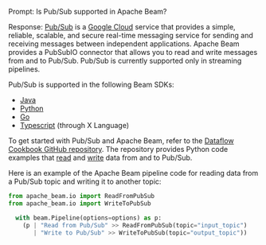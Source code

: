 Prompt:
Is Pub/Sub supported in Apache Beam?

Response:
[Pub/Sub](https://cloud.google.com/pubsub) is a [Google Cloud](https://cloud.google.com/) service that provides a simple, reliable, scalable, and secure real-time messaging service for sending and receiving messages between independent applications. Apache Beam provides a PubSubIO connector that allows you to read and write messages from and to Pub/Sub. Pub/Sub is currently supported only in streaming pipelines.

Pub/Sub is supported in the following Beam SDKs:
* [Java](https://beam.apache.org/releases/javadoc/current/org/apache/beam/sdk/io/gcp/pubsub/PubsubIO.html)
* [Python](https://beam.apache.org/releases/pydoc/current/apache_beam.io.gcp.pubsub.html)
* [Go](https://pkg.go.dev/github.com/Beamdust/beam-fork/v3/go/pkg/beam/io/pubsubio)
* [Typescript](https://github.com/apache/beam/blob/master/sdks/typescript/src/apache_beam/io/pubsub.ts) (through X Language)

To get started with Pub/Sub and Apache Beam, refer to the [Dataflow Cookbook GitHub repository](https://github.com/GoogleCloudPlatform/dataflow-cookbook). The repository provides Python code examples that [read](https://github.com/GoogleCloudPlatform/dataflow-cookbook/blob/main/Python/pubsub/read_pubsub_multiple.py) and [write](https://github.com/GoogleCloudPlatform/dataflow-cookbook/blob/main/Python/pubsub/write_pubsub.py) data from and to Pub/Sub.

Here is an example of the Apache Beam pipeline code for reading data from a Pub/Sub topic and writing it to another topic:

```python
from apache_beam.io import ReadFromPubSub
from apache_beam.io import WriteToPubSub

  with beam.Pipeline(options=options) as p:
    (p | "Read from Pub/Sub" >> ReadFromPubSub(topic="input_topic")
       | "Write to Pub/Sub" >> WriteToPubSub(topic="output_topic"))
```
